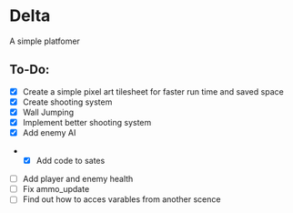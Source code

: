 # Delta
A simple platfomer

## To-Do:
- [x] Create a simple pixel art tilesheet for faster run time and saved space
- [x] Create shooting system 
- [x] Wall Jumping
- [x] Implement better shooting system
- [x] Add enemy AI
- - [x] Add code to sates
- [ ] Add player and enemy health
- [ ] Fix ammo_update
- [ ] Find out how to acces varables from another scence
